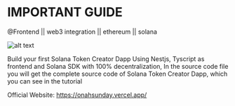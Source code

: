 # IMPORTANT GUIDE

@Frontend || web3 integration || ethereum || solana

![alt text](https://www.daulathussain.com/wp-content/uploads/2024/01/Creat-Solana-Token-Creator-Dapp-Full-stack-solana-project.jpg)

Build your first Solana Token Creator Dapp Using Nestjs, Tyscript as frontend and Solana SDK with 100% decentralization, In the source code file you will get the complete source code of Solana Token Creator Dapp, which you can see in the tutorial

Official Website: https://onahsunday.vercel.app/
